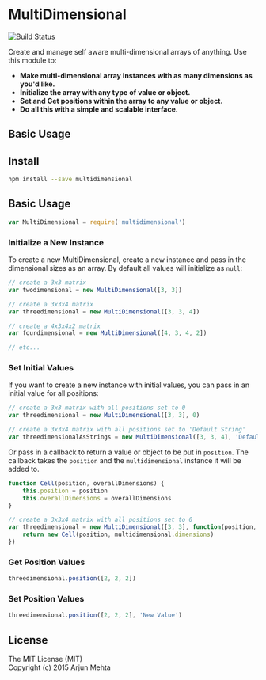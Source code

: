 # MultiDimensional

[![Build Status](https://travis-ci.org/arjunmehta/node-multidimensional.svg)](https://travis-ci.org/arjunmehta/node-multidimensional)

Create and manage self aware multi-dimensional arrays of anything. Use this module to:

- **Make multi-dimensional array instances with as many dimensions as you'd like.**
- **Initialize the array with any type of value or object.**
- **Set and Get positions within the array to any value or object.**
- **Do all this with a simple and scalable interface.**

## Basic Usage

## Install
```bash
npm install --save multidimensional
```

## Basic Usage

```javascript
var MultiDimensional = require('multidimensional')
```

### Initialize a New Instance
To create a new MultiDimensional, create a new instance and pass in the dimensional sizes as an array. By default all values will initialize as `null`:

```javascript
// create a 3x3 matrix
var twodimensional = new MultiDimensional([3, 3])

// create a 3x3x4 matrix
var threedimensional = new MultiDimensional([3, 3, 4])

// create a 4x3x4x2 matrix
var fourdimensional = new MultiDimensional([4, 3, 4, 2])

// etc...
```

### Set Initial Values

If you want to create a new instance with initial values, you can pass in an initial value for all positions:
```javascript
// create a 3x3 matrix with all positions set to 0
var threedimensional = new MultiDimensional([3, 3], 0)

// create a 3x3x4 matrix with all positions set to 'Default String'
var threedimensionalAsStrings = new MultiDimensional([3, 3, 4], 'Default String')
```

Or pass in a callback to return a value or object to be put in `position`. The callback takes the `position` and the `multidimensional` instance it will be added to.
```javascript
function Cell(position, overallDimensions) {
    this.position = position
    this.overallDimensions = overallDimensions
}

// create a 3x3x4 matrix with all positions set to 0
var threedimensional = new MultiDimensional([3, 3], function(position, multidimensional) {
    return new Cell(position, multidimensional.dimensions)
})
```

### Get Position Values
```javascript
threedimensional.position([2, 2, 2])
```

### Set Position Values
```javascript
threedimensional.position([2, 2, 2], 'New Value')
```

## License
The MIT License (MIT)<br/>
Copyright (c) 2015 Arjun Mehta
